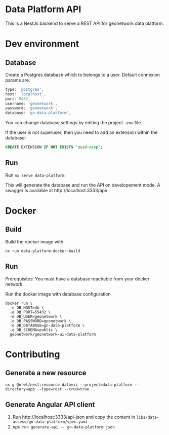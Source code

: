 # Data Platform API

This is a NestJs backend to serve a REST API for geonetwork data platform.

# Dev environment

## Database

Create a Postgres database which to belongs to a user.
Default connexion params are:

```js
type: 'postgres',
host: 'localhost',
port: 5432,
username: 'geonetwork',
password: 'geonetwork',
database: 'gn-data-platform',
```

You can change database settings by editing the project `.env` file.

If the user is not superuser, then you need to add an extension within the database:

```sql
CREATE EXTENSION IF NOT EXISTS "uuid-ossp";
```

## Run

Run `nx serve data-platform`

This will generate the database and run the API on developement mode.
A swagger is available at http://localhost:3333/api/

# Docker

## Build

Build the docker image with

```shell
nx run data-platform:docker-build
```

## Run

Prerequisites: You must have a database reachable from your docker network.

Run the docker image with database configuration

```shell
docker run \
  -e DB_HOST=db \
  -e DB_PORT=55432 \
  -e DB_USER=geonetwork \
  -e DB_PASSWORD=geonetwork \
  -e DB_DATABASE=gn-data-platform \
  -e DB_SCHEMA=public \
  geonetwork/geonetwork-ui-data-platform
```

# Contributing

## Generate a new resource

```
nx g @nrwl/nest:resource dataviz --project=data-platform --directory=app --type=rest --crud=true
```

## Generate Angular API client

1. Run http://localhost:3333/api-json and copy the content in `libs/data-access/gn-data-platform/spec.yaml`
2. `npm run generate-api -- gn-data-platform json`
